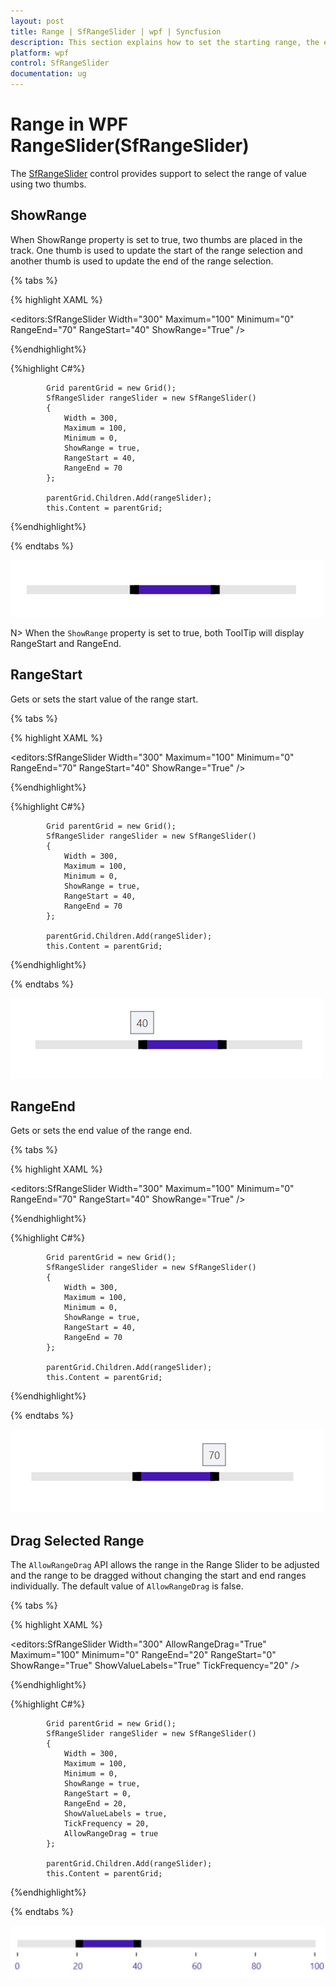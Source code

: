 ```yaml
---
layout: post
title: Range | SfRangeSlider | wpf | Syncfusion
description: This section explains how to set the starting range, the end range and the drag range of the Syncfusion WPF SfRangeSlider.
platform: wpf
control: SfRangeSlider 
documentation: ug
---
```


# Range in WPF RangeSlider(SfRangeSlider)

The [SfRangeSlider](https://help.syncfusion.com/cr/wpf/Syncfusion.SfInput.Wpf~Syncfusion.Windows.Controls.Input.SfRangeSlider.html) control provides support to select the range of value using two thumbs.  

## ShowRange  

When ShowRange property is set to true, two thumbs are placed in the track. One thumb is used to update the start of the range selection and another thumb is used to update the end of the range selection.  

{% tabs %}

{% highlight XAML %}

 <editors:SfRangeSlider
                    Width="300"
                    Maximum="100"
                    Minimum="0"
                    RangeEnd="70"
                    RangeStart="40"
                    ShowRange="True" />

{%endhighlight%}

{%highlight C#%}

            Grid parentGrid = new Grid();
            SfRangeSlider rangeSlider = new SfRangeSlider()
            {
                Width = 300,
                Maximum = 100,
                Minimum = 0,
                ShowRange = true,
                RangeStart = 40,
                RangeEnd = 70
            };

            parentGrid.Children.Add(rangeSlider);
            this.Content = parentGrid;

{%endhighlight%}

{% endtabs %}

![ShowRange](Range_images/Range_img1.png)

N> When the `ShowRange` property is set to true, both ToolTip will display RangeStart and RangeEnd. 

## RangeStart  

Gets or sets the start value of the range start.  

{% tabs %}

{% highlight XAML %}

 <editors:SfRangeSlider
                    Width="300"
                    Maximum="100"
                    Minimum="0"
                    RangeEnd="70"
                    RangeStart="40"
                    ShowRange="True" />

{%endhighlight%}

{%highlight C#%}

            Grid parentGrid = new Grid();
            SfRangeSlider rangeSlider = new SfRangeSlider()
            {
                Width = 300,
                Maximum = 100,
                Minimum = 0,
                ShowRange = true,
                RangeStart = 40,
                RangeEnd = 70
            };

            parentGrid.Children.Add(rangeSlider);
            this.Content = parentGrid;

{%endhighlight%}

{% endtabs %}

![RangeStart](Range_images/Range_img2.png)

## RangeEnd 

Gets or sets the end value of the range end.  

{% tabs %}

{% highlight XAML %}

 <editors:SfRangeSlider
                    Width="300"
                    Maximum="100"
                    Minimum="0"
                    RangeEnd="70"
                    RangeStart="40"
                    ShowRange="True" />

{%endhighlight%}

{%highlight C#%}

            Grid parentGrid = new Grid();
            SfRangeSlider rangeSlider = new SfRangeSlider()
            {
                Width = 300,
                Maximum = 100,
                Minimum = 0,
                ShowRange = true,
                RangeStart = 40,
                RangeEnd = 70
            };

            parentGrid.Children.Add(rangeSlider);
            this.Content = parentGrid;

{%endhighlight%}

{% endtabs %}

![RangeEnd](Range_images/Range_img3.png)

## Drag Selected Range

The `AllowRangeDrag` API allows the range in the Range Slider to be adjusted and the range to be dragged without changing the start and end ranges individually. The default value of `AllowRangeDrag` is false.

{% tabs %}

{% highlight XAML %}

<editors:SfRangeSlider
                    Width="300"
                    AllowRangeDrag="True"
                    Maximum="100"
                    Minimum="0"
                    RangeEnd="20"
                    RangeStart="0"
                    ShowRange="True"
                    ShowValueLabels="True"
                    TickFrequency="20" />

{%endhighlight%}

{%highlight C#%}

            Grid parentGrid = new Grid();
            SfRangeSlider rangeSlider = new SfRangeSlider()
            {
                Width = 300,
                Maximum = 100,
                Minimum = 0,
                ShowRange = true,
                RangeStart = 0,
                RangeEnd = 20,
                ShowValueLabels = true,
                TickFrequency = 20,
                AllowRangeDrag = true
            };

            parentGrid.Children.Add(rangeSlider);
            this.Content = parentGrid;

{%endhighlight%}

{% endtabs %}

![Drag Range](Range_images/RangeSlider.gif)

